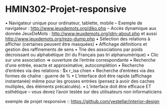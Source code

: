 # HMIN302-Projet-responsive
• Navigateur unique pour ordinateur, tablette, mobile – Exemple de navigateur : http://www.jeuxdemots.org/diko.php 
– Accès dynamique aux donnée JeuxDeMots : http://www.jeuxdemots.org/jdm-about.php et aussi http://www.jeuxdemots.org/rezo-dump.php 
• Sélection des relations à afficher (certaines peuvent être masquées) 
• Affichage définitions et gestion des raffinements de sens 
• Trie des associations par poids décroissant ou alphabétique (tri du Français pas tri alphanumérique)
• Clic sur une association => ouverture de l’entrée correspondante • Recherche d’une entrée, exacte et approximative, autocomplétion 
• Recherche d’entrées via des relations : $x r_isa chien • Recherche d’entrées via des formes de chaîne : guerre de % 
• L’interface doit être rapide (affichage instantanée) même pour les grosses entrées (pensez à avoir des caches multiples, des éléments précalculés). 
• L’interface doit être efficace ET esthétique – vous devez l’avoir testée sur des utilisateurs non informaticiens




exemple de projet responsive ::
https://github.com/yestellar/interior-design
